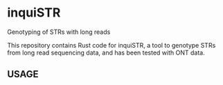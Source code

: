 # inquiSTR

Genotyping of STRs with long reads

This repository contains Rust code for inquiSTR, a tool to genotype STRs from long read sequencing data, and has been tested with ONT data.

## USAGE
